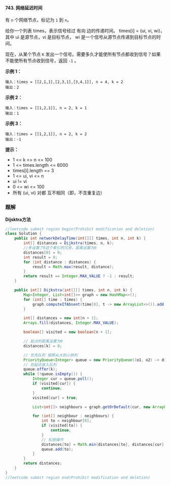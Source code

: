 #### 743. 网络延迟时间

有 `n` 个网络节点，标记为 `1` 到 `n`。

给你一个列表 times，表示信号经过 有向 边的传递时间。 times[i] = (ui, vi, wi)，其中 ui 是源节点，vi 是目标节点， wi 是一个信号从源节点传递到目标节点的时间。

现在，从某个节点 `K` 发出一个信号。需要多久才能使所有节点都收到信号？如果不能使所有节点收到信号，返回 `-1` 。

**示例 1：**

```shell
输入：times = [[2,1,1],[2,3,1],[3,4,1]], n = 4, k = 2
输出：2
```

**示例 2：**

```shell
输入：times = [[1,2,1]], n = 2, k = 1
输出：1
```

**示例 3：**

```shell
输入：times = [[1,2,1]], n = 2, k = 2
输出：-1
```

**提示：**

* 1 <= k <= n <= 100
* 1 <= times.length <= 6000
* times[i].length == 3
* 1 <= ui, vi <= n
* ui != vi
* 0 <= wi <= 100
* 所有 (ui, vi) 对都 互不相同（即，不含重复边）

### 题解

**Dijsktra方法**

```java
//leetcode submit region begin(Prohibit modification and deletion)
class Solution {
    public int networkDelayTime(int[][] times, int n, int k) {
        int[] distances = Dijkstra(times, n, k);
        //多设置了0这个索引的冗余，距离设置为0
        distances[0] = 0;
        int result = 0;
        for (int distance : distances) {
            result = Math.max(result, distance);
        }
        return result == Integer.MAX_VALUE ? -1 : result;
    }

    public int[] Dijkstra(int[][] times, int n, int k) {
        Map<Integer, List<int[]>> graph = new HashMap<>();
        for (int[] time : times) {
            graph.computeIfAbsent(time[0], t -> new ArrayList<>()).add(new int[]{time[1], time[2]});
        }

        int[] distances = new int[n + 1];
        Arrays.fill(distances, Integer.MAX_VALUE);

        boolean[] visited = new boolean[n + 1];

        // 起点的距离设置为0
        distances[k] = 0;

        // 优先队列 按照从大到小排列
        PriorityQueue<Integer> queue = new PriorityQueue((o1, o2) -> distances[(int) o1] - distances[(int) o2]);
        // 将起点放入队列
        queue.offer(k);
        while (!queue.isEmpty()) {
            Integer cur = queue.poll();
            if (visited[cur]) {
                continue;
            }
            visited[cur] = true;

            List<int[]> neighbours = graph.getOrDefault(cur, new ArrayList<int[]>());

            for (int[] neighbour : neighbours) {
                int to = neighbour[0];
                if (visited[to]) {
                    continue;
                }
                // 松弛操作
                distances[to] = Math.min(distances[to], distances[cur] + neighbour[1]);
                queue.add(to);
            }
        }
        return distances;
    }
}
//leetcode submit region end(Prohibit modification and deletion)

```

